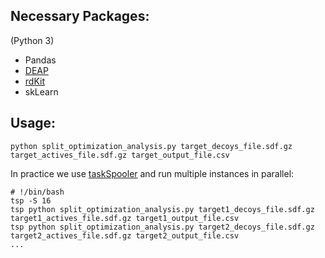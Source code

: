 
## Necessary Packages:
(Python 3)
  - Pandas
  - [DEAP](http://deap.readthedocs.org/)
  - [rdKit](https://www.rdkit.org/docs/GettingStartedInPython.html)
  - skLearn

## Usage:
```python split_optimization_analysis.py target_decoys_file.sdf.gz target_actives_file.sdf.gz target_output_file.csv```

In practice we use [taskSpooler](http://vicerveza.homeunix.net/~viric/soft/ts/man_ts.html) and run multiple instances in parallel:
```
# !/bin/bash
tsp -S 16
tsp python split_optimization_analysis.py target1_decoys_file.sdf.gz target1_actives_file.sdf.gz target1_output_file.csv
tsp python split_optimization_analysis.py target2_decoys_file.sdf.gz target2_actives_file.sdf.gz target2_output_file.csv
...
```
